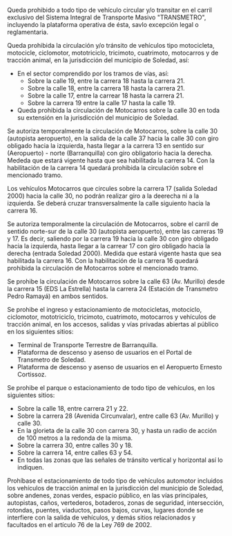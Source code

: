 Queda prohibido a todo tipo de vehículo circular y/o transitar en el carril exclusivo del Sistema Integral de Transporte Masivo "TRANSMETRO", incluyendo la plataforma operativa de ésta, savlo excepción legal o reglamentaria.

Queda prohibida la circulación y/o tránsito de vehículos tipo motocicleta, motocicle, ciclomotor, mototriciclo, tricimoto, cuatrimoto, motocarros y de tracción animal, en la jurisdicción del municipio de Soledad, así:

- En el sector comprendido por los tramos de vías, así:
  - Sobre la calle 19, entre la carrera 18 hasta la carrera 21.
  - Sobre la calle 18, entre la carrera 18 hasta la carrera 21.
  - Sobre la calle 17, entre la carrear 18 hasta la carrera 21.
  - Sobre la carrera 19 entre la calle 17 hasta la calle 19.
- Queda prohibida la circulación de Motocarros sobre la calle 30 en toda su extensión en la jurisdicción del municipio de Soledad.

Se autoriza temporalmente la circulación de Motocarros, sobre la calle 30 (autopista aeropuerto), en la salida de la calle 37 hacia la calle 30 con giro obligado hacia la izquierda, hasta llegar a la carrera 13 en sentido sur (Aeropuerto) - norte (Barranquilla) con giro obligatorio hacia la derecha. Mededa que estará vigente hasta que sea habilitada la carrera 14. Con la habilitación de la carrera 14 quedará prohibida la circulación sobre el mencionado tramo.

Los vehículos Motocarros que circules sobre la carrera 17 (salida Soledad 2000) hacia la calle 30, no podrán realizar giro a la deerecha ni a la izquierda. Se deberá cruzar transversalmente la calle siguiento hacia la carrera 16.

Se autoriza temporalmente la circulación de Motocarros, sobre el carril de sentido norte-sur de la calle 30 (autopista aeropuerto), entre las carreras 19 y 17. Es decir, saliendo por la carrera 19 hacia la calle 30 con giro obligado hacia la izquierda, hasta llegar a la carrear 17 con giro obligado hacia la derecha (entrada Soledad 2000). Medida que estará vigente hasta que sea habilitada la carrera 16. Con la habilitación de la carrera 16 quedará prohibida la circulación de Motocarros sobre el mencionado tramo.

Se prohibe la circulación de Motocarros sobre la calle 63 (Av. Murillo) desde la carrera 15 (EDS La Estrella) hasta la carrera 24 (Estación de Transmetro Pedro Ramayá) en ambos sentidos.

Se prohibe el ingreso y estacionamiento de motocicletas, motociclo, ciclomotor, mototriciclo, tricimoto, cuatrimoto, motocarros y vehículos de tracción animal, en los accesos, salidas y vías privadas abiertas al público en los siguientes sitios:

- Terminal de Transporte Terrestre de Barranquilla.
- Plataforma de descenso y asenso de usuarios en el Portal de Transmetro de Soledad.
- Plataforma de descenso y asenso de usuarios en el Aeropuerto Ernesto Cortissoz.

Se prohibe el parque o estacionamiento de todo tipo de vehículos, en los siguientes sitios:

- Sobre la calle 18, entre carrera 21 y 22.
- Sobre la carrera 28 (Avenida Circunvalar), entre calle 63 (Av. Murillo) y calle 30.
- En la glorieta de la calle 30 con carrera 30, y hasta un radio de acción de 100 metros a la redonda de la misma.
- Sobre la carrera 30, entre calles 30 y 18.
- Sobre la carrera 14, entre calles 63 y 54.
- En todas las zonas que las señales de tránsito vertical y horizontal así lo indiquen.

Prohíbase el estacionamiento de todo tipo de vehículos automotor incluidos los vehículos de tracción animal en la jurisdicción del municipio de Soledad, sobre andenes, zonas verdes, espacio público, en las vías principales, autopistas, caños, vertederos, botaderos, zonas de seguridad, intersección, rotondas, puentes, viaductos, pasos bajos, curvas, lugares donde se interfiere con la salida de vehículos, y demás sitios relacionados y facultados en el artículo 76 de la Ley 769 de 2002.
